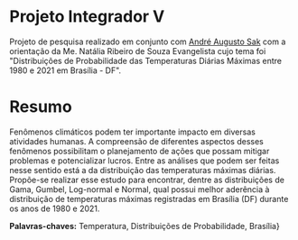 # Projeto Integrador V

Projeto de pesquisa realizado em conjunto com [André Augusto Sak](https://github.com/AndreSak) com a orientação da Me. Natália Ribeiro de Souza Evangelista cujo tema foi "Distribuições de Probabilidade das Temperaturas Diárias Máximas entre 1980 e 2021 em Brasília - DF".

# Resumo

Fenômenos climáticos podem ter importante impacto em diversas atividades humanas. A compreensão de diferentes aspectos desses fenômenos possibilitam o planejamento de ações que possam mitigar problemas e potencializar lucros. Entre as análises que podem ser feitas nesse sentido está a da distribuição das temperaturas máximas diárias. Propõe-se realizar esse estudo para encontrar, dentre as distribuições de Gama, Gumbel, Log-normal e Normal, qual possui melhor aderência à distribuição de temperaturas máximas registradas em Brasília (DF) durante os anos de 1980 e 2021.

**Palavras-chaves:** Temperatura, Distribuições de Probabilidade, Brasília}
